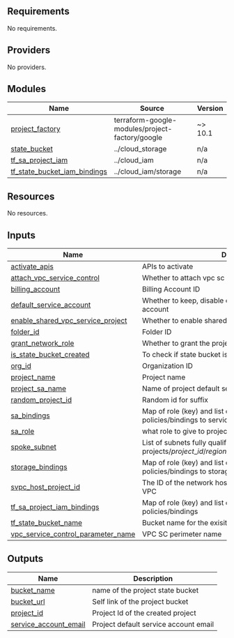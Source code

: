 <!-- BEGIN_TF_DOCS -->
## Requirements

No requirements.

## Providers

No providers.

## Modules

| Name | Source | Version |
|------|--------|---------|
| <a name="module_project_factory"></a> [project\_factory](#module\_project\_factory) | terraform-google-modules/project-factory/google | ~> 10.1 |
| <a name="module_state_bucket"></a> [state\_bucket](#module\_state\_bucket) | ../cloud_storage | n/a |
| <a name="module_tf_sa_project_iam"></a> [tf\_sa\_project\_iam](#module\_tf\_sa\_project\_iam) | ../cloud_iam | n/a |
| <a name="module_tf_state_bucket_iam_bindings"></a> [tf\_state\_bucket\_iam\_bindings](#module\_tf\_state\_bucket\_iam\_bindings) | ../cloud_iam/storage | n/a |

## Resources

No resources.

## Inputs

| Name | Description | Type | Default | Required |
|------|-------------|------|---------|:--------:|
| <a name="input_activate_apis"></a> [activate\_apis](#input\_activate\_apis) | APIs to activate | `list(string)` | n/a | yes |
| <a name="input_attach_vpc_service_control"></a> [attach\_vpc\_service\_control](#input\_attach\_vpc\_service\_control) | Whether to attach vpc sc | `string` | `false` | no |
| <a name="input_billing_account"></a> [billing\_account](#input\_billing\_account) | Billing Account ID | `string` | n/a | yes |
| <a name="input_default_service_account"></a> [default\_service\_account](#input\_default\_service\_account) | Whether to keep, disable or delete default project service account | `string` | `"disable"` | no |
| <a name="input_enable_shared_vpc_service_project"></a> [enable\_shared\_vpc\_service\_project](#input\_enable\_shared\_vpc\_service\_project) | Whether to enable shared vpc service project or not | `bool` | `false` | no |
| <a name="input_folder_id"></a> [folder\_id](#input\_folder\_id) | Folder ID | `string` | n/a | yes |
| <a name="input_grant_network_role"></a> [grant\_network\_role](#input\_grant\_network\_role) | Whether to grant the project sa network role or not | `bool` | `false` | no |
| <a name="input_is_state_bucket_created"></a> [is\_state\_bucket\_created](#input\_is\_state\_bucket\_created) | To check if state bucket is created | `bool` | `true` | no |
| <a name="input_org_id"></a> [org\_id](#input\_org\_id) | Organization ID | `string` | n/a | yes |
| <a name="input_project_name"></a> [project\_name](#input\_project\_name) | Project name | `string` | n/a | yes |
| <a name="input_project_sa_name"></a> [project\_sa\_name](#input\_project\_sa\_name) | Name of project default service account | `string` | `""` | no |
| <a name="input_random_project_id"></a> [random\_project\_id](#input\_random\_project\_id) | Random id for suffix | `bool` | `false` | no |
| <a name="input_sa_bindings"></a> [sa\_bindings](#input\_sa\_bindings) | Map of role (key) and list of members (value) to add the IAM policies/bindings to service account | `map(list(string))` | `null` | no |
| <a name="input_sa_role"></a> [sa\_role](#input\_sa\_role) | what role to give to project default service account | `string` | `""` | no |
| <a name="input_spoke_subnet"></a> [spoke\_subnet](#input\_spoke\_subnet) | List of subnets fully qualified subnet IDs (ie. projects/$project\_id/regions/$region/subnetworks/$subnet\_id) | `list(string)` | `[]` | no |
| <a name="input_storage_bindings"></a> [storage\_bindings](#input\_storage\_bindings) | Map of role (key) and list of members (value) to add the IAM policies/bindings to storage buckets | `map(list(string))` | `{}` | no |
| <a name="input_svpc_host_project_id"></a> [svpc\_host\_project\_id](#input\_svpc\_host\_project\_id) | The ID of the network host project which hosts the shared VPC | `string` | `""` | no |
| <a name="input_tf_sa_project_iam_bindings"></a> [tf\_sa\_project\_iam\_bindings](#input\_tf\_sa\_project\_iam\_bindings) | Map of role (key) and list of members (value) to add the IAM policies/bindings | `map(list(string))` | `{}` | no |
| <a name="input_tf_state_bucket_name"></a> [tf\_state\_bucket\_name](#input\_tf\_state\_bucket\_name) | Bucket name for the exisiting tf state bucket for the env | `string` | `null` | no |
| <a name="input_vpc_service_control_parameter_name"></a> [vpc\_service\_control\_parameter\_name](#input\_vpc\_service\_control\_parameter\_name) | VPC SC perimeter name | `string` | `null` | no |

## Outputs

| Name | Description |
|------|-------------|
| <a name="output_bucket_name"></a> [bucket\_name](#output\_bucket\_name) | name of the project state bucket |
| <a name="output_bucket_url"></a> [bucket\_url](#output\_bucket\_url) | Self link of the project bucket |
| <a name="output_project_id"></a> [project\_id](#output\_project\_id) | Project Id of the created project |
| <a name="output_service_account_email"></a> [service\_account\_email](#output\_service\_account\_email) | Project default service account email |
<!-- END_TF_DOCS -->
